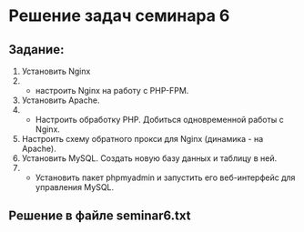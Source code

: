 # Решение задач семинара 6

## Задание:

1. Установить Nginx
2. * настроить Nginx на работу с PHP-FPM.
3. Установить Apache.
4. * Настроить обработку PHP. Добиться одновременной работы с Nginx.
5. Настроить схему обратного прокси для Nginx (динамика - на Apache).
6. Установить MySQL. Создать новую базу данных и таблицу в ней.
7. * Установить пакет phpmyadmin и запустить его веб-интерфейс для управления MySQL.

## Решение в файле seminar6.txt

